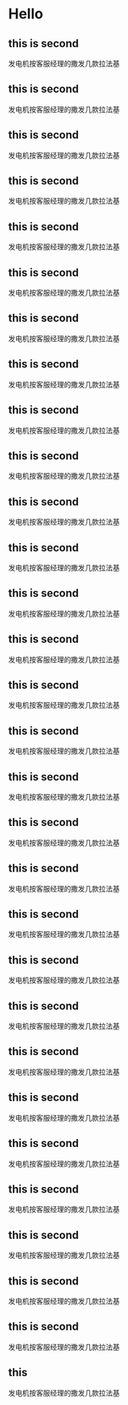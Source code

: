 # Hello

## this is second

发电机按客服经理的撒发几款拉法基

## this is second

发电机按客服经理的撒发几款拉法基

## this is second

发电机按客服经理的撒发几款拉法基

## this is second

发电机按客服经理的撒发几款拉法基

## this is second

发电机按客服经理的撒发几款拉法基

## this is second

发电机按客服经理的撒发几款拉法基

## this is second

发电机按客服经理的撒发几款拉法基

## this is second

发电机按客服经理的撒发几款拉法基

## this is second

发电机按客服经理的撒发几款拉法基

## this is second

发电机按客服经理的撒发几款拉法基

## this is second

发电机按客服经理的撒发几款拉法基

## this is second

发电机按客服经理的撒发几款拉法基

## this is second

发电机按客服经理的撒发几款拉法基

## this is second

发电机按客服经理的撒发几款拉法基

## this is second

发电机按客服经理的撒发几款拉法基

## this is second

发电机按客服经理的撒发几款拉法基

## this is second

发电机按客服经理的撒发几款拉法基

## this is second

发电机按客服经理的撒发几款拉法基

## this is second

发电机按客服经理的撒发几款拉法基

## this is second

发电机按客服经理的撒发几款拉法基

## this is second

发电机按客服经理的撒发几款拉法基

## this is second

发电机按客服经理的撒发几款拉法基

## this is second

发电机按客服经理的撒发几款拉法基

## this is second

发电机按客服经理的撒发几款拉法基

## this is second

发电机按客服经理的撒发几款拉法基

## this is second

发电机按客服经理的撒发几款拉法基

## this is second

发电机按客服经理的撒发几款拉法基

## this is second

发电机按客服经理的撒发几款拉法基

## this is second

发电机按客服经理的撒发几款拉法基

## this

发电机按客服经理的撒发几款拉法基
